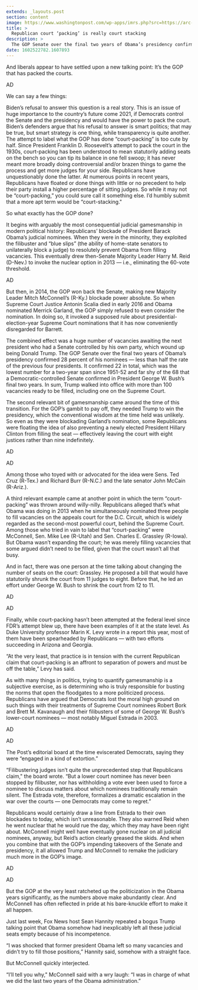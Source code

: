 ```yaml
--- 
extends: _layouts.post 
section: content 
image: https://www.washingtonpost.com/wp-apps/imrs.php?src=https://arc-anglerfish-washpost-prod-washpost.s3.amazonaws.com/public/DYCRMXCJEYI6VCQ73YKZPPTMXQ.jpg&w=1440 
title: > 
  Republican court ‘packing’ is really court stacking 
description: > 
  The GOP Senate over the final two years of Obama’s presidency confirmed 28 percent of his nominees — less than half the rate of the previous four presidents.In sum, Trump walked into office with more than 100 vacancies ready to be filled, including one on the Supreme Court.Circuit, which is widely regarded as the second-most powerful court, behind the Supreme Court.But Obama wasn’t expanding the court; he was merely filling vacancies that some argued didn’t need to be filled, given that the court wasn’t all that busy.“I was shocked that former president Obama left so many vacancies and didn’t try to fill those positions,” Hannity said, somehow with a straight face. 
date: 1602522782.1607893 
--- 
```

And liberals appear to have settled upon a new talking point: It’s the GOP that has packed the courts.

AD

We can say a few things:

Biden’s refusal to answer this question is a real story. This is an issue of huge importance to the country’s future come 2021, if Democrats control the Senate and the presidency and would have the power to pack the court. Biden’s defenders argue that his refusal to answer is smart politics; that may be true, but smart strategy is one thing, while transparency is quite another. The attempt to label what the GOP has done “court-packing” is too cute by half. Since President Franklin D. Roosevelt’s attempt to pack the court in the 1930s, court-packing has been understood to mean statutorily adding seats on the bench so you can tip its balance in one fell swoop; it has never meant more broadly doing controversial and/or brazen things to game the process and get more judges for your side. Republicans have unquestionably done the latter. At numerous points in recent years, Republicans have floated or done things with little or no precedent to help their party install a higher percentage of sitting judges. So while it may not be “court-packing,” you could sure call it something else. I’d humbly submit that a more apt term would be “court-stacking."

So what exactly has the GOP done?

It begins with arguably the most consequential judicial gamesmanship in modern political history: Republicans’ blockade of President Barack Obama’s judicial nominees. When they were in the minority, they exploited the filibuster and “blue slips” (the ability of home-state senators to unilaterally block a judge) to resolutely prevent Obama from filling vacancies. This eventually drew then-Senate Majority Leader Harry M. Reid (D-Nev.) to invoke the nuclear option in 2013 — i.e., eliminating the 60-vote threshold.

AD

But then, in 2014, the GOP won back the Senate, making new Majority Leader Mitch McConnell’s (R-Ky.) blockade power absolute. So when Supreme Court Justice Antonin Scalia died in early 2016 and Obama nominated Merrick Garland, the GOP simply refused to even consider the nomination. In doing so, it invoked a supposed rule about presidential-election-year Supreme Court nominations that it has now conveniently disregarded for Barrett.

The combined effect was a huge number of vacancies awaiting the next president who had a Senate controlled by his own party, which wound up being Donald Trump. The GOP Senate over the final two years of Obama’s presidency confirmed 28 percent of his nominees — less than half the rate of the previous four presidents. It confirmed 22 in total, which was the lowest number for a two-year span since 1951-52 and far shy of the 68 that a Democratic-controlled Senate confirmed in President George W. Bush’s final two years. In sum, Trump walked into office with more than 100 vacancies ready to be filled, including one on the Supreme Court.

The second relevant bit of gamesmanship came around the time of this transition. For the GOP’s gambit to pay off, they needed Trump to win the presidency, which the conventional wisdom at the time held was unlikely. So even as they were blockading Garland’s nomination, some Republicans were floating the idea of also preventing a newly elected President Hillary Clinton from filling the seat — effectively leaving the court with eight justices rather than nine indefinitely.

AD

AD

Among those who toyed with or advocated for the idea were Sens. Ted Cruz (R-Tex.) and Richard Burr (R-N.C.) and the late senator John McCain (R-Ariz.).

A third relevant example came at another point in which the term “court-packing” was thrown around willy-nilly. Republicans alleged that’s what Obama was doing in 2013 when he simultaneously nominated three people to fill vacancies on the appeals court for the D.C. Circuit, which is widely regarded as the second-most powerful court, behind the Supreme Court. Among those who tried in vain to label that “court-packing” were McConnell, Sen. Mike Lee (R-Utah) and Sen. Charles E. Grassley (R-Iowa). But Obama wasn’t expanding the court; he was merely filling vacancies that some argued didn’t need to be filled, given that the court wasn’t all that busy.

And in fact, there was one person at the time talking about changing the number of seats on the court: Grassley. He proposed a bill that would have statutorily shrunk the court from 11 judges to eight. Before that, he led an effort under George W. Bush to shrink the court from 12 to 11.

AD

AD

Finally, while court-packing hasn’t been attempted at the federal level since FDR’s attempt blew up, there have been examples of it at the state level. As Duke University professor Marin K. Levy wrote in a report this year, most of them have been spearheaded by Republicans — with two efforts succeeding in Arizona and Georgia.

“At the very least, that practice is in tension with the current Republican claim that court-packing is an affront to separation of powers and must be off the table,” Levy has said.

As with many things in politics, trying to quantify gamesmanship is a subjective exercise, as is determining who is truly responsible for busting the norms that open the floodgates to a more politicized process. Republicans have argued that Democrats lost the moral high ground on such things with their treatments of Supreme Court nominees Robert Bork and Brett M. Kavanaugh and their filibusters of some of George W. Bush’s lower-court nominees — most notably Miguel Estrada in 2003.

AD

AD

The Post’s editorial board at the time eviscerated Democrats, saying they were “engaged in a kind of extortion.”

“Filibustering judges isn’t quite the unprecedented step that Republicans claim," the board wrote. “But a lower court nominee has never been stopped by filibuster, nor has withholding a vote ever been used to force a nominee to discuss matters about which nominees traditionally remain silent. The Estrada vote, therefore, formalizes a dramatic escalation in the war over the courts — one Democrats may come to regret.”

Republicans would certainly draw a line from Estrada to their own blockades to today, which isn’t unreasonable. They also warned Reid when he went nuclear that he would rue the day, which they may have been right about. McConnell might well have eventually gone nuclear on all judicial nominees, anyway, but Reid’s action clearly greased the skids. And when you combine that with the GOP’s impending takeovers of the Senate and presidency, it all allowed Trump and McConnell to remake the judiciary much more in the GOP’s image.

AD

AD

But the GOP at the very least ratcheted up the politicization in the Obama years significantly, as the numbers above make abundantly clear. And McConnell has often reflected in pride at his bare-knuckle effort to make it all happen.

Just last week, Fox News host Sean Hannity repeated a bogus Trump talking point that Obama somehow had inexplicably left all these judicial seats empty because of his incompetence.

“I was shocked that former president Obama left so many vacancies and didn’t try to fill those positions,” Hannity said, somehow with a straight face.

But McConnell quickly interjected.

“I’ll tell you why," McConnell said with a wry laugh: “I was in charge of what we did the last two years of the Obama administration.”